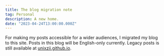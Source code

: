 ```yaml
---
title: The blog migration note
tag: Personal
description: A new home.
date: "2023-04-24T13:00:00.000Z"
---
```


For making my posts accessible for a wider audiences, I migrated my blog to this site. Posts in this blog will be English-only currently. Legacy posts is still available at [unixzii.github.io](https://unixzii.github.io/).

